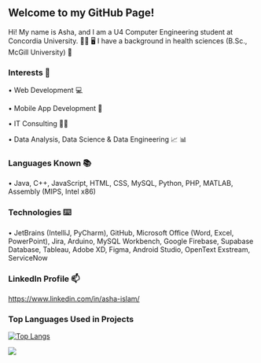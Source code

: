 ## Welcome to my GitHub Page!


Hi! My name is Asha, and I am a U4 Computer Engineering student at Concordia University. 🙋‍♀️ 🖥️ I have a background in health sciences (B.Sc., McGill University) 💉


### Interests 💙

• Web Development 💻

• Mobile App Development 📱

• IT Consulting 👩‍💼

• Data Analysis, Data Science & Data Engineering 📈 📊


### Languages Known 📚

• Java, C++, JavaScript, HTML, CSS, MySQL, Python, PHP, MATLAB, Assembly (MIPS, Intel x86)

### Technologies ⌨️

• JetBrains (IntelliJ, PyCharm), GitHub, Microsoft Office (Word, Excel, PowerPoint), Jira, Arduino, MySQL Workbench, Google Firebase, Supabase Database, Tableau, Adobe XD, Figma, Android Studio, OpenText Exstream, ServiceNow


### LinkedIn Profile 📫
https://www.linkedin.com/in/asha-islam/

### Top Languages Used in Projects
[![Top Langs](https://github-readme-stats.vercel.app/api/top-langs/?username=asha97&theme=tokyonight)](https://github.com/asha97/github-readme-stats)


![](https://komarev.com/ghpvc/?username=asha97&color=ff69b4)

